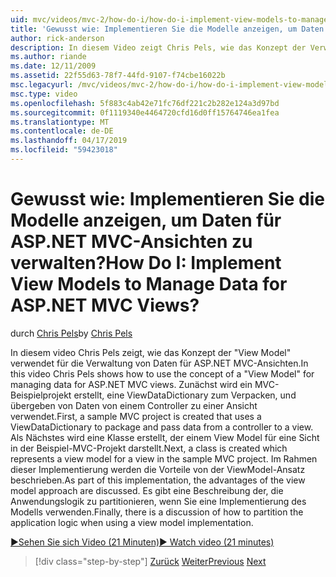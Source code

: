 ```yaml
---
uid: mvc/videos/mvc-2/how-do-i/how-do-i-implement-view-models-to-manage-data-for-aspnet-mvc-views
title: 'Gewusst wie: Implementieren Sie die Modelle anzeigen, um Daten für ASP.NET MVC-Ansichten zu verwalten? | Microsoft-Dokumentation'
author: rick-anderson
description: In diesem Video zeigt Chris Pels, wie das Konzept der Verwendung einer &quot;Ansichtsmodell&quot; für die Verwaltung von Daten für ASP.NET MVC-Ansichten. Erstens ist ein MVC-Beispielprojekt ASK erstellen...
ms.author: riande
ms.date: 12/11/2009
ms.assetid: 22f55d63-78f7-44fd-9107-f74cbe16022b
msc.legacyurl: /mvc/videos/mvc-2/how-do-i/how-do-i-implement-view-models-to-manage-data-for-aspnet-mvc-views
msc.type: video
ms.openlocfilehash: 5f883c4ab42e71fc76df221c2b282e124a3d97bd
ms.sourcegitcommit: 0f1119340e4464720cfd16d0ff15764746ea1fea
ms.translationtype: MT
ms.contentlocale: de-DE
ms.lasthandoff: 04/17/2019
ms.locfileid: "59423018"
---
```

# <a name="how-do-i-implement-view--models-to-manage-data-for-aspnet-mvc-views"></a><span data-ttu-id="faae1-105">Gewusst wie: Implementieren Sie die Modelle anzeigen, um Daten für ASP.NET MVC-Ansichten zu verwalten?</span><span class="sxs-lookup"><span data-stu-id="faae1-105">How Do I: Implement View  Models to Manage Data for ASP.NET MVC Views?</span></span>

<span data-ttu-id="faae1-106">durch [Chris Pels](https://twitter.com/chrispels)</span><span class="sxs-lookup"><span data-stu-id="faae1-106">by [Chris Pels](https://twitter.com/chrispels)</span></span>

<span data-ttu-id="faae1-107">In diesem video Chris Pels zeigt, wie das Konzept der "View Model" verwendet für die Verwaltung von Daten für ASP.NET MVC-Ansichten.</span><span class="sxs-lookup"><span data-stu-id="faae1-107">In this video Chris Pels shows how to use the concept of a "View Model" for managing data for ASP.NET MVC views.</span></span> <span data-ttu-id="faae1-108">Zunächst wird ein MVC-Beispielprojekt erstellt, eine ViewDataDictionary zum Verpacken, und übergeben von Daten von einem Controller zu einer Ansicht verwendet.</span><span class="sxs-lookup"><span data-stu-id="faae1-108">First, a sample MVC project is created that uses a ViewDataDictionary to package and pass data from a controller to a view.</span></span> <span data-ttu-id="faae1-109">Als Nächstes wird eine Klasse erstellt, der einem View Model für eine Sicht in der Beispiel-MVC-Projekt darstellt.</span><span class="sxs-lookup"><span data-stu-id="faae1-109">Next, a class is created which represents a view model for a view in the sample MVC project.</span></span> <span data-ttu-id="faae1-110">Im Rahmen dieser Implementierung werden die Vorteile von der ViewModel-Ansatz beschrieben.</span><span class="sxs-lookup"><span data-stu-id="faae1-110">As part of this implementation, the advantages of the view model approach are discussed.</span></span> <span data-ttu-id="faae1-111">Es gibt eine Beschreibung der, die Anwendungslogik zu partitionieren, wenn Sie eine Implementierung des Modells verwenden.</span><span class="sxs-lookup"><span data-stu-id="faae1-111">Finally, there is a discussion of how to partition the application logic when using a view model implementation.</span></span>

[<span data-ttu-id="faae1-112">&#9654;Sehen Sie sich Video (21 Minuten)</span><span class="sxs-lookup"><span data-stu-id="faae1-112">&#9654; Watch video (21 minutes)</span></span>](https://channel9.msdn.com/Blogs/ASP-NET-Site-Videos/how-do-i-implement-view-models-to-manage-data-for-aspnet-mvc-views)

> [!div class="step-by-step"]
> <span data-ttu-id="faae1-113">[Zurück](how-do-i-work-with-data-in-aspnet-mvc-partial-views.md)
> [Weiter](how-do-i-create-a-custom-html-helper-for-an-mvc-application.md)</span><span class="sxs-lookup"><span data-stu-id="faae1-113">[Previous](how-do-i-work-with-data-in-aspnet-mvc-partial-views.md)
[Next](how-do-i-create-a-custom-html-helper-for-an-mvc-application.md)</span></span>
